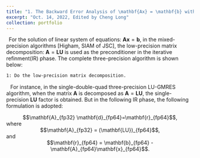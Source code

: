 ```yaml
---
title: "1. The Backward Error Analysis of \mathbf{Ax} = \mathbf{b} with Mixed Precisions"
excerpt: "Oct. 14, 2022, Edited by Cheng Long"
collection: portfolio
---
```


&ensp;For the solution of linear system of equations: $\mathbf{Ax} = \mathbf{b}$, in the mixed-precision algorithms [Higham, SIAM of JSC], the low-precision matrix decomposition: $\boldsymbol{A}=\boldsymbol{LU}$ is used as the preconditioner in the iterative refinment(IR) phase. The complete three-precision algorithm is shown below:
```bash
1: Do the low-precision matrix decomposition.
```

&ensp; For instance, in the single-double-quad three-precision LU-GMRES algorithm, when the matrix $\mathbf{A}$ is decomposed as $\mathbf{A}=\mathbf{LU}$, the single-precision $\mathbf{LU}$ factor is obtained. But in the following IR phase, the following formulation is adopted:  
<center>$$\mathbf{A}_{fp32} \mathbf{d}_{fp64}=\mathbf{r}_{fp64}$$,  </center>
where  
<center>$$\mathbf{A}_{fp32} = (\mathbf{LU})_{fp64}$$,  </center>
and  
<center>$$\mathbf{r}_{fp64} = \mathbf{b}_{fp64} - \mathbf{A}_{fp64}\mathbf{x}_{fp64}$$.  </center>  
